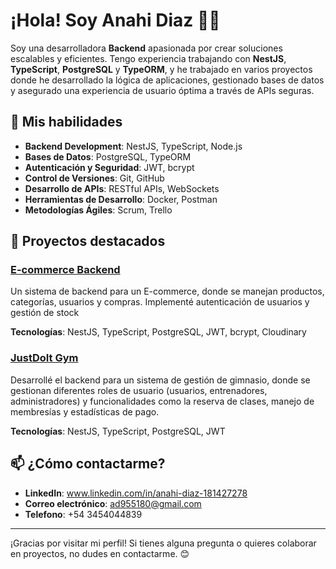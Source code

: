 # ¡Hola! Soy Anahi Diaz 👩‍💻

Soy una desarrolladora **Backend** apasionada por crear soluciones escalables y eficientes.
Tengo experiencia trabajando con **NestJS**, **TypeScript**, **PostgreSQL** y **TypeORM**,
y he trabajado en varios proyectos donde he desarrollado la lógica de aplicaciones, gestionado bases de datos 
y asegurado una experiencia de usuario óptima a través de APIs seguras.

## 🚀 Mis habilidades

- **Backend Development**: NestJS, TypeScript, Node.js
- **Bases de Datos**: PostgreSQL, TypeORM
- **Autenticación y Seguridad**: JWT, bcrypt
- **Control de Versiones**: Git, GitHub
- **Desarrollo de APIs**: RESTful APIs, WebSockets
- **Herramientas de Desarrollo**: Docker, Postman
- **Metodologías Ágiles**: Scrum, Trello

## 💼 Proyectos destacados

### [E-commerce Backend](https://github.com/pi-rym/PM4BE-Anahidia)
Un sistema de backend para un E-commerce, donde se manejan productos,
categorías, usuarios y compras. Implementé autenticación de usuarios y
gestión de stock

**Tecnologías**: NestJS, TypeScript, PostgreSQL, JWT, bcrypt, Cloudinary

### [JustDoIt Gym](https://github.com/abogadatos/Backend-gym)
Desarrollé el backend para un sistema de gestión de gimnasio,
donde se gestionan diferentes roles de usuario (usuarios, entrenadores, administradores) 
y funcionalidades como la reserva de clases, manejo de membresías y estadísticas de pago.

**Tecnologías**: NestJS, TypeScript, PostgreSQL, JWT

## 📫 ¿Cómo contactarme?

- **LinkedIn**: www.linkedin.com/in/anahi-diaz-181427278
- **Correo electrónico**: ad955180@gmail.com
- **Telefono**: +54 3454044839

---

¡Gracias por visitar mi perfil! Si tienes alguna pregunta o quieres colaborar en proyectos, no dudes en contactarme. 😊
